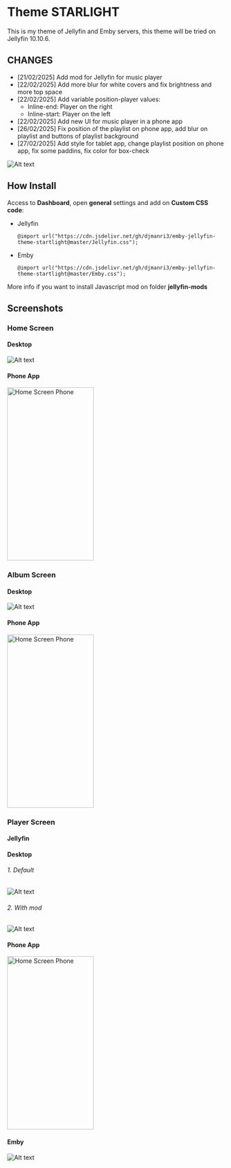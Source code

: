 # Theme **STARLIGHT**
This is my theme of Jellyfin and Emby servers, this theme will be tried on Jellyfin 10.10.6.

## CHANGES
- [21/02/2025] Add mod for Jellyfin for music player
- [22/02/2025] Add more blur for white covers and fix brightness and more top space
- [22/02/2025] Add variable position-player values:
  - Inline-end: Player on the right
  - Inline-start: Player on the left
 - [22/02/2025] Add new UI for music player in a phone app
 - [26/02/2025] Fix position of the playlist on phone app, add blur on playlist and buttons of playlist background
 - [27/02/2025] Add style for tablet app, change playlist position on phone app, fix some paddins, fix color for box-check

![Alt text](images/Screenshot_of_mod.png "Home Screen")

## How Install
Access to **Dashboard**, open **general** settings and add on **Custom CSS code**:
- Jellyfin
  ```
  @import url("https://cdn.jsdelivr.net/gh/djmanri3/emby-jellyfin-theme-startlight@master/Jellyfin.css");
  ```
- Emby
  ```
  @import url("https://cdn.jsdelivr.net/gh/djmanri3/emby-jellyfin-theme-startlight@master/Emby.css");
  ```

More info if you want to install Javascript mod on folder **jellyfin-mods**

## Screenshots

### Home Screen
#### Desktop
![Alt text](images/1.png "Home Screen Desktop")
#### Phone App
<img src="images/1_phone.jpg" alt="Home Screen Phone" width="200" height="400">

### Album Screen
#### Desktop
![Alt text](images/2.png "Album Screen")
#### Phone App
<img src="images/2_phone.jpg" alt="Home Screen Phone" width="200" height="400">

### Player Screen
#### Jellyfin
#### Desktop
###### 1. Default
![Alt text](images/3.png "Player Screen Jellyfin Default")

###### 2. With mod
![Alt text](images/Screenshot_of_mod.png "Player Screen Jellyfin Mod")
#### Phone App
<img src="images/3_phone.jpg" alt="Home Screen Phone" width="200" height="400">

#### Emby
![Alt text](images/4.png "Player Screen Jellyfin")
